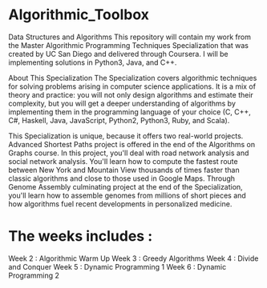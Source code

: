 # Algorithmic_Toolbox

Data Structures and Algorithms
This repository will contain my work from the Master Algorithmic Programming Techniques Specialization that was created by UC San Diego and delivered through Coursera. I will be implementing solutions in Python3, Java, and C++.

About This Specialization
The Specialization covers algorithmic techniques for solving problems arising in computer science applications. It is a mix of theory and practice: you will not only design algorithms and estimate their complexity, but you will get a deeper understanding of algorithms by implementing them in the programming language of your choice (C, C++, C#, Haskell, Java, JavaScript, Python2, Python3, Ruby, and Scala).

This Specialization is unique, because it offers two real-world projects. Advanced Shortest Paths project is offered in the end of the Algorithms on Graphs course. In this project, you'll deal with road network analysis and social network analysis. You'll learn how to compute the fastest route between New York and Mountain View thousands of times faster than classic algorithms and close to those used in Google Maps. Through Genome Assembly culminating project at the end of the Specialization, you'll learn how to assemble genomes from millions of short pieces and how algorithms fuel recent developments in personalized medicine.

# The weeks includes : 
Week 2 : Algorithmic Warm Up
Week 3 : Greedy Algorithms
Week 4 : Divide and Conquer
Week 5 : Dynamic Programming 1
Week 6 : Dynamic Programming 2
